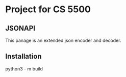 # Project for CS 5500

## JSONAPI

This panage is an extended json encoder and decoder. 

## Installation

python3 - m build